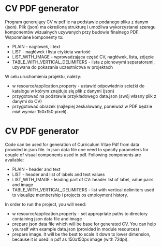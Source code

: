CV PDF generator
================

Program generujący CV w pdf'ie na podstawie podanego pliku z danym (json). Plik (json) ma określoną strukturę i umożliwa wykorzystanei szeregu komponentów wizualnych uzywanych przy budowie finalnego PDF. Wspomniane komponenty to:

* PLAIN - nagłówek, i text
* LIST  - nagłówek i lista etykieta wartość 
* LIST_WITH_IMAGE - wprowadzająca część CV, nagłówek, lista, zdjęcie
* TABLE_WITH_VERTICAL_DELIMITERS - lista z pionowymi separatorami, uzywana do  pokazania uczestnictwa w projektach
 
W celu uruchomienia projektu, nalezy:
* w resource/application.property - ustawić odpowiednio scieżki do katalogu w którym znajduje się plik z danymi (json)
* przygotować na podstawie przykładowego data.json (swój własny plik z danymi do CV)
* przygotować obrazek (najlepiej zeskalowany, poneiważ w PDF będzie miał wymiar 150x150 pixeli).


CV PDF generator
================

Code can be used for generation of Curriculum Vitae Pdf from data provided in json file. In json data file one need to specify parameters for couple of visual  components used in pdf. Following components are available:

* PLAIN - header and text
* LIST  - header and list of labels and text values 
* LIST_WITH_IMAGE - leading part of CV: header list of label, value pairs and image
* TABLE_WITH_VERTICAL_DELIMITERS - list with vertical delimiters used to visualize membership i projects os employment history.  
  
In order to run the project, you will need:
* w resource/application.property - set appropriate paths to directory containing json data file and image
* prepare json data file which will be base for generated CV. You can help yourself with example data.json (provided in module resources) 
* prepare image. It will be the best to scale it down to lower dimension, because it is used in pdf as 150x150px image (with 72dpi).  
 